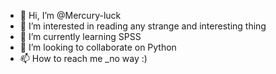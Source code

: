 - 👋 Hi, I’m @Mercury-luck
- 👀 I’m interested in reading any strange and interesting thing
- 🌱 I’m currently learning SPSS
- 💞️ I’m looking to collaborate on Python
- 📫 How to reach me _no way :)

<!---
Mercury-luck/Mercury-luck is a ✨ special ✨ repository because its `README.md` (this file) appears on your GitHub profile.
You can click the Preview link to take a look at your changes.
--->
